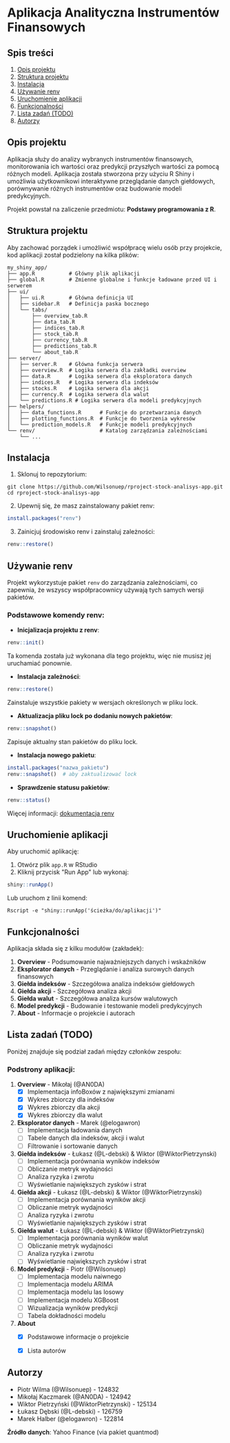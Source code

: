 # Aplikacja Analityczna Instrumentów Finansowych

## Spis treści
1. [Opis projektu](#opis-projektu)
2. [Struktura projektu](#struktura-projektu)
3. [Instalacja](#instalacja)
4. [Używanie renv](#używanie-renv)
5. [Uruchomienie aplikacji](#uruchomienie-aplikacji)
6. [Funkcjonalności](#funkcjonalności)
7. [Lista zadań (TODO)](#lista-zadań-todo)
8. [Autorzy](#autorzy)

## Opis projektu

Aplikacja służy do analizy wybranych instrumentów finansowych, monitorowania ich wartości oraz predykcji przyszłych wartości za pomocą różnych modeli. Aplikacja została stworzona przy użyciu R Shiny i umożliwia użytkownikowi interaktywne przeglądanie danych giełdowych, porównywanie różnych instrumentów oraz budowanie modeli predykcyjnych.

Projekt powstał na zaliczenie przedmiotu: **Podstawy programowania z R**.

## Struktura projektu

Aby zachować porządek i umożliwić współpracę wielu osób przy projekcie, kod aplikacji został podzielony na kilka plików:

```
my_shiny_app/
├── app.R           # Główny plik aplikacji
├── global.R        # Zmienne globalne i funkcje ładowane przed UI i serwerem
├── ui/
│   ├── ui.R        # Główna definicja UI
│   ├── sidebar.R   # Definicja paska bocznego
│   └── tabs/
│       ├── overview_tab.R
│       ├── data_tab.R
│       ├── indices_tab.R
│       ├── stock_tab.R
│       ├── currency_tab.R
│       ├── predictions_tab.R
│       └── about_tab.R
├── server/
│   ├── server.R    # Główna funkcja serwera
│   ├── overview.R  # Logika serwera dla zakładki overview
│   ├── data.R      # Logika serwera dla eksploratora danych
│   ├── indices.R   # Logika serwera dla indeksów
│   ├── stocks.R    # Logika serwera dla akcji
│   ├── currency.R  # Logika serwera dla walut
│   └── predictions.R # Logika serwera dla modeli predykcyjnych
├── helpers/
│   ├── data_functions.R      # Funkcje do przetwarzania danych
│   ├── plotting_functions.R  # Funkcje do tworzenia wykresów
│   └── prediction_models.R   # Funkcje modeli predykcyjnych
└── renv/                     # Katalog zarządzania zależnościami
    └── ...
```

## Instalacja

1. Sklonuj to repozytorium:
```
git clone https://github.com/Wilsonuep/rproject-stock-analisys-app.git
cd rproject-stock-analisys-app
```

2. Upewnij się, że masz zainstalowany pakiet renv:
```R
install.packages("renv")
```

3. Zainicjuj środowisko renv i zainstaluj zależności:
```R
renv::restore()
```

## Używanie renv

Projekt wykorzystuje pakiet `renv` do zarządzania zależnościami, co zapewnia, że wszyscy współpracownicy używają tych samych wersji pakietów.

### Podstawowe komendy renv:

* **Inicjalizacja projektu z renv**:
```R
renv::init()
```
Ta komenda została już wykonana dla tego projektu, więc nie musisz jej uruchamiać ponownie.

* **Instalacja zależności**:
```R
renv::restore()
```
Zainstaluje wszystkie pakiety w wersjach określonych w pliku lock.

* **Aktualizacja pliku lock po dodaniu nowych pakietów**:
```R
renv::snapshot()
```
Zapisuje aktualny stan pakietów do pliku lock.

* **Instalacja nowego pakietu**:
```R
install.packages("nazwa_pakietu")
renv::snapshot()  # aby zaktualizować lock
```

* **Sprawdzenie statusu pakietów**:
```R
renv::status()
```

Więcej informacji: [dokumentacja renv](https://rstudio.github.io/renv/)

## Uruchomienie aplikacji

Aby uruchomić aplikację:

1. Otwórz plik `app.R` w RStudio
2. Kliknij przycisk "Run App" lub wykonaj:
```R
shiny::runApp()
```

Lub uruchom z linii komend:
```
Rscript -e "shiny::runApp('ścieżka/do/aplikacji')"
```

## Funkcjonalności

Aplikacja składa się z kilku modułów (zakładek):

1. **Overview** - Podsumowanie najważniejszych danych i wskaźników
2. **Eksplorator danych** - Przeglądanie i analiza surowych danych finansowych
3. **Giełda indeksów** - Szczegółowa analiza indeksów giełdowych
4. **Giełda akcji** - Szczegółowa analiza akcji
5. **Giełda walut** - Szczegółowa analiza kursów walutowych
6. **Model predykcji** - Budowanie i testowanie modeli predykcyjnych
7. **About** - Informacje o projekcie i autorach

## Lista zadań (TODO)

Poniżej znajduje się podział zadań między członków zespołu:

### Podstrony aplikacji:

1. **Overview** - Mikołaj (@AN0DA)
   - [x] Implementacja infoBoxów z największymi zmianami
   - [x] Wykres zbiorczy dla indeksów
   - [x] Wykres zbiorczy dla akcji
   - [x] Wykres zbiorczy dla walut

2. **Eksplorator danych** - Marek (@elogawron)
   - [ ] Implementacja ładowania danych
   - [ ] Tabele danych dla indeksów, akcji i walut
   - [ ] Filtrowanie i sortowanie danych

3. **Giełda indeksów** - Łukasz (@L-debski) & Wiktor (@WiktorPietrzynski)
   - [ ] Implementacja porównania wyników indeksów
   - [ ] Obliczanie metryk wydajności
   - [ ] Analiza ryzyka i zwrotu
   - [ ] Wyświetlanie największych zysków i strat

4. **Giełda akcji** - Łukasz (@L-debski) & Wiktor (@WiktorPietrzynski)
   - [ ] Implementacja porównania wyników akcji
   - [ ] Obliczanie metryk wydajności
   - [ ] Analiza ryzyka i zwrotu
   - [ ] Wyświetlanie największych zysków i strat

5. **Giełda walut** - Łukasz (@L-debski) & Wiktor (@WiktorPietrzynski)
   - [ ] Implementacja porównania wyników walut
   - [ ] Obliczanie metryk wydajności
   - [ ] Analiza ryzyka i zwrotu
   - [ ] Wyświetlanie największych zysków i strat

6. **Model predykcji** - Piotr (@Wilsonuep)
   - [ ] Implementacja modelu naiwnego
   - [ ] Implementacja modelu ARIMA
   - [ ] Implementacja modelu las losowy
   - [ ] Implementacja modelu XGBoost
   - [ ] Wizualizacja wyników predykcji
   - [ ] Tabela dokładności modelu

7. **About**
   - [x] Podstawowe informacje o projekcie
   - [x] Lista autorów


## Autorzy

- Piotr Wilma (@Wilsonuep) - 124832
- Mikołaj Kaczmarek (@AN0DA) - 124942
- Wiktor Pietrzyński (@WiktorPietrzynski) - 125134
- Łukasz Dębski (@L-debski) - 126759
- Marek Halber (@elogawron) - 122814

**Źródło danych**: Yahoo Finance (via pakiet quantmod)